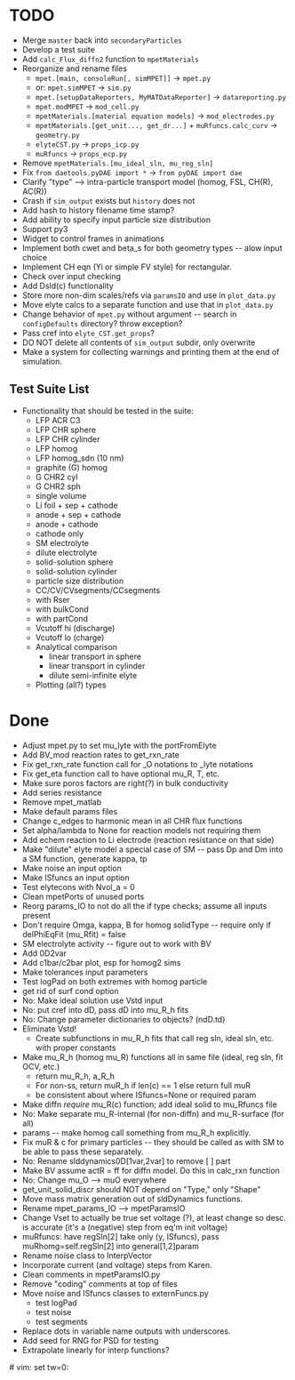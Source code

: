 # TODO
- Merge `master` back into `secondaryParticles`
- Develop a test suite
- Add `calc_Flux_diffn2` function to `mpetMaterials`
- Reorganize and rename files
    - `mpet.[main, consoleRun[, simMPET]]` -> `mpet.py`
    - or: `mpet.simMPET` -> `sim.py`
    - `mpet.[setupDataReporters, MyMATDataReporter]` -> `datareporting.py`
    - `mpet.modMPET` -> `mod_cell.py`
    - `mpetMaterials.[material equation models]` -> `mod_electrodes.py`
    - `mpetMaterials.[get_unit..., get_dr...]` + `muRfuncs.calc_curv` -> `geometry.py`
    - `elyteCST.py` -> `props_icp.py`
    - `muRfuncs` -> `props_ecp.py`
- Remove `mpetMaterials.[mu_ideal_sln, mu_reg_sln]`
- Fix `from daetools.pyDAE import *` -> `from pyDAE import dae`
- Clarify "type" --> intra-particle transport model (homog, FSL, CH(R), AC(R))
- Crash if `sim_output` exists but `history` does not
- Add hash to history filename time stamp?
- Add ability to specify input particle size distribution
- Support py3
- Widget to control frames in animations
- Implement both cwet and beta\_s for both geometry types -- alow input choice
- Implement CH eqn (Yi or simple FV style) for rectangular.
- Check over input checking
- Add Dsld(c) functionality
- Store more non-dim scales/refs via `paramsIO` and use in `plot_data.py`
- Move elyte calcs to a separate function and use that in `plot_data.py`
- Change behavior of `mpet.py` without argument -- search in `configDefaults` directory? throw exception?
- Pass cref into `elyte_CST.get_props`?
- DO NOT delete all contents of `sim_output` subdir, only overwrite
- Make a system for collecting warnings and printing them at the end of simulation.

## Test Suite List
- Functionality that should be tested in the suite:
    - LFP ACR C3
    - LFP CHR sphere
    - LFP CHR cylinder
    - LFP homog
    - LFP homog\_sdn (10 nm)
    - graphite (G) homog
    - G CHR2 cyl
    - G CHR2 sph
    - single volume
    - Li foil + sep + cathode
    - anode + sep + cathode
    - anode + cathode
    - cathode only
    - SM electrolyte
    - dilute electrolyte
    - solid-solution sphere
    - solid-solution cylinder
    - particle size distribution
    - CC/CV/CVsegments/CCsegments
    - with Rser
    - with bulkCond
    - with partCond
    - Vcutoff hi (discharge)
    - Vcutoff lo (charge)
    - Analytical comparison
        - linear transport in sphere
        - linear transport in cylinder
        - dilute semi-infinite elyte
    - Plotting (all?) types

# Done
- Adjust mpet.py to set mu\_lyte with the portFromElyte
- Add BV\_mod reaction rates to get\_rxn\_rate
- Fix get\_rxn\_rate function call for \_O notations to \_lyte notations
- Fix get\_eta function call to have optional mu\_R, T, etc.
- Make sure poros factors are right(?) in bulk conductivity
- Add series resistance
- Remove mpet\_matlab
- Make default params files
- Change c\_edges to harmonic mean in all CHR flux functions
- Set alpha/lambda to None for reaction models not requiring them
- Add echem reaction to Li electrode (reaction resistance on that side)
- Make "dilute" elyte model a special case of SM -- pass Dp and Dm into a SM function, generate kappa, tp
- Make noise an input option
- Make ISfuncs an input option
- Test elytecons with Nvol\_a = 0
- Clean mpetPorts of unused ports
- Reorg params\_IO to not do all the if type checks; assume all inputs present
- Don't require Omga, kappa, B for homog solidType -- require only if delPhiEqFit (mu\_Rfit) = false
- SM electrolyte activity -- figure out to work with BV
- Add 0D2var
- Add c1bar/c2bar plot, esp for homog2 sims
- Make tolerances input parameters
- Test logPad on both extremes with homog particle
- get rid of surf cond option
- No: Make ideal solution use Vstd input
- No: put cref into dD, pass dD into mu\_R\_h fits
- No: Change parameter dictionaries to objects? (ndD.td)
- Eliminate Vstd!
    - Create subfunctions in mu\_R\_h fits that call reg sln, ideal sln, etc. with proper constants
- Make mu\_R\_h (homog mu\_R) functions all in same file (ideal, reg sln, fit OCV, etc.)
    - return mu\_R\_h, a\_R\_h
    - For non-ss, return muR\_h if len(c) == 1 else return full muR
    - be consistent about where ISfuncs=None or required param
- Make diffn _require_ mu\_R(c) function; add ideal solid to mu\_Rfuncs file
- No: Make separate mu\_R-internal (for non-diffn) and mu\_R-surface (for all)
- params -- make homog call something from mu\_R\_h explicitly.
- Fix muR & c for primary particles -- they should be called as with SM to be able to pass these separately.
- No: Rename slddynamics0D[1var,2var] to remove [ ] part
- Make BV assume actR = ff for diffn model. Do this in calc\_rxn function
- No: Change mu\_O --> muO everywhere
- get\_unit\_solid\_discr should NOT depend on "Type," only "Shape"
- Move mass matrix generation out of sldDynamics functions.
- Rename mpet\_params\_IO --> mpetParamsIO
- Change Vset to actually be true set voltage (?), at least change so desc. is accurate (it's a (negative) step from eq'm init voltage)
- muRfuncs: have regSln[2] take only (y, ISfuncs), pass muRhomg=self.regSln[2] into general[1,2]param
- Rename noise class to InterpVector
- Incorporate current (and voltage) steps from Karen.
- Clean comments in mpetParamsIO.py
- Remove "coding" comments at top of files
- Move noise and ISfuncs classes to externFuncs.py
    - test logPad
    - test noise
    - test segments
- Replace dots in variable name outputs with underscores.
- Add seed for RNG for PSD for testing
- Extrapolate linearly for interp functions?

\# vim: set tw=0:
